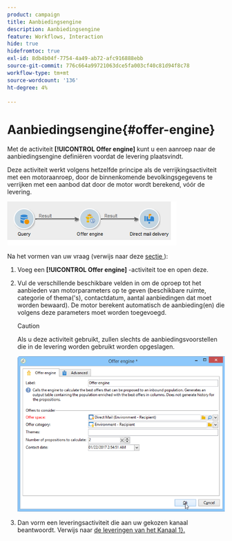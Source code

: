 ```yaml
---
product: campaign
title: Aanbiedingsengine
description: Aanbiedingsengine
feature: Workflows, Interaction
hide: true
hidefromtoc: true
exl-id: 8db4b04f-7754-4a49-ab72-afc916888ebb
source-git-commit: 776c664a99721063dce5fa003cf40c81d94f8c78
workflow-type: tm+mt
source-wordcount: '136'
ht-degree: 4%

---
```


# Aanbiedingsengine{#offer-engine}



Met de activiteit **[!UICONTROL Offer engine]** kunt u een aanroep naar de aanbiedingsengine definiëren voordat de levering plaatsvindt.

Deze activiteit werkt volgens hetzelfde principe als de verrijkingsactiviteit met een motoraanroep, door de binnenkomende bevolkingsgegevens te verrijken met een aanbod dat door de motor wordt berekend, vóór de levering.

![](assets/int_offerengine_activity2.png)

Na het vormen van uw vraag (verwijs naar deze [ sectie ](query.md)):

1. Voeg een **[!UICONTROL Offer engine]** -activiteit toe en open deze.
1. Vul de verschillende beschikbare velden in om de oproep tot het aanbieden van motorparameters op te geven (beschikbare ruimte, categorie of thema(&#39;s), contactdatum, aantal aanbiedingen dat moet worden bewaard). De motor berekent automatisch de aanbieding(en) die volgens deze parameters moet worden toegevoegd.

   >[!CAUTION]
   >
   >Als u deze activiteit gebruikt, zullen slechts de aanbiedingsvoorstellen die in de levering worden gebruikt worden opgeslagen.

   ![](assets/int_offerengine_activity1.png)

1. Dan vorm een leveringsactiviteit die aan uw gekozen kanaal beantwoordt. Verwijs naar [ de leveringen van het Kanaal 1&rbrace;.](cross-channel-deliveries.md)
